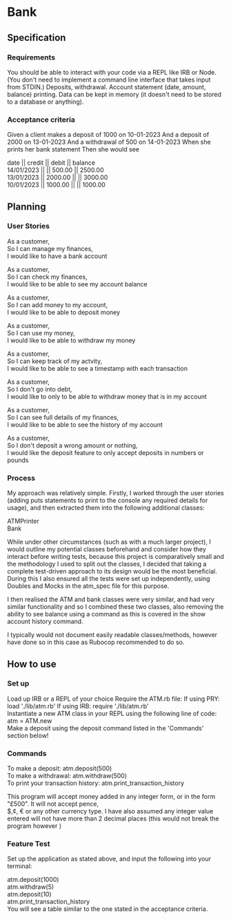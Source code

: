 # Bank

## Specification

### Requirements
You should be able to interact with your code via a REPL like IRB or Node. (You don't need to implement a command line interface that takes input from STDIN.)
Deposits, withdrawal.
Account statement (date, amount, balance) printing.
Data can be kept in memory (it doesn't need to be stored to a database or anything).

### Acceptance criteria
Given a client makes a deposit of 1000 on 10-01-2023
And a deposit of 2000 on 13-01-2023
And a withdrawal of 500 on 14-01-2023
When she prints her bank statement
Then she would see

date || credit || debit || balance  
14/01/2023 || || 500.00 || 2500.00  
13/01/2023 || 2000.00 || || 3000.00  
10/01/2023 || 1000.00 || || 1000.00

## Planning

### User Stories

As a customer,  
So I can manage my finances,  
I would like to have a bank account

As a customer,  
So I can check my finances,   
I would like to be able to see my account balance

As a customer,  
So I can add money to my account,  
I would like to be able to deposit money

As a customer,  
So I can use my money,  
I would like to be able to withdraw my money

As a customer,  
So I can keep track of my actvity,  
I would like to be able to see a timestamp with each transaction

As a customer,  
So I don't go into debt,  
I would like to only to be able to withdraw money that is in my account

As a customer,  
So I can see full details of my finances,  
I would like to be able to see the history of my account

As a customer,  
So I don't deposit a wrong amount or nothing,  
I would like the deposit feature to only accept deposits in numbers or pounds

### Process
My approach was relatively simple. Firstly, I worked through the user stories (adding puts statements to print to the console any required details for usage), and then extracted them into the following additional classes:

ATMPrinter  
Bank  

While under other circumstances (such as with a much larger project), I would outline my potential classes beforehand and consider how they interact before writing tests, because this project is comparatively small and the methodology I used to split out the classes, I decided that taking a complete test-driven approach to its design would be the most beneficial. During this I also ensured all the tests were set up independently, using Doubles and Mocks in the atm_spec file for this purpose.

I then realised the ATM and bank classes were very similar, and had very similar functionality and so I combined these two classes, also removing the ability to see balance using a command as this is covered in the show account history command.

I typically would not document easily readable classes/methods, however have done so in this case as Rubocop recommended to do so.

## How to use
### Set up
Load up IRB or a REPL of your choice
Require the ATM.rb file: If using PRY: load './lib/atm.rb' If using IRB: require './lib/atm.rb'  
Instantiate a new ATM class in your REPL using the following line of code: atm = ATM.new  
Make a deposit using the deposit command listed in the 'Commands' section below!
### Commands
To make a deposit: atm.deposit(500)  
To make a withdrawal: atm.withdraw(500)  
To print your transaction history: atm.print_transaction_history  

This program will accept money added in any integer form, or in the form "£500". It will not accept pence,  
$,¢, € or any other currency type. I have also assumed any integer value entered will not have more than 2 decimal places (this would not break the program however )

### Feature Test
Set up the application as stated above, and input the following into your terminal:

atm.deposit(1000)  
atm.withdraw(5)  
atm.deposit(10)  
atm.print_transaction_history  
You will see a table similar to the one stated in the acceptance criteria. 
